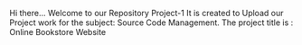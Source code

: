 Hi there...
Welcome to our Repository Project-1
It is created to Upload our Project work for the subject:
 Source Code Management.
The project title is :
 Online Bookstore Website
